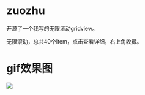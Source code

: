 # zuozhu
开源了一个我写的无限滚动gridview。

无限滚动，总共40个Item，点击查看详细，右上角收藏。

# gif效果图

![](https://github.com/czl0325/zuozhu/blob/master/demo1.gif)
